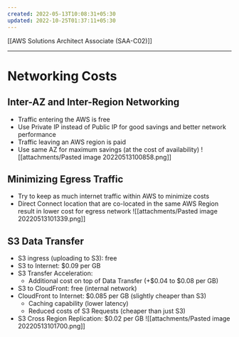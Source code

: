 ```yaml
---
created: 2022-05-13T10:08:31+05:30
updated: 2022-10-25T01:37:11+05:30
---
```

[[AWS Solutions Architect Associate (SAA-C02)]]

---
# Networking Costs

## Inter-AZ and Inter-Region Networking
- Traffic entering the AWS is free
- Use Private IP instead of Public IP for good savings and better network performance
- Traffic leaving an AWS region is paid
- Use same AZ for maximum savings (at the cost of availability)
![[attachments/Pasted image 20220513100858.png]]

## Minimizing Egress Traffic
- Try to keep as much internet traffic within AWS to minimize costs
- Direct Connect location that are co-located in the same AWS Region result in lower cost for egress network
![[attachments/Pasted image 20220513101339.png]]

## S3 Data Transfer
-   S3 ingress (uploading to S3): free
-   S3 to Internet: $0.09 per GB
-   S3 Transfer Acceleration:
    -   Additional cost on top of Data Transfer (+$0.04 to $0.08 per GB)
-   S3 to CloudFront: free (internal network)
-   CloudFront to Internet: $0.085 per GB (slightly cheaper than S3)
    -   Caching capability (lower latency)
    -   Reduced costs of S3 Requests (cheaper than just S3)
-   S3 Cross Region Replication: $0.02 per GB
![[attachments/Pasted image 20220513101700.png]]